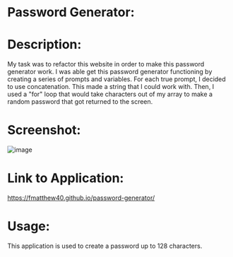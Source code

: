 # Password Generator:

# Description:
My task was to refactor this website in order to make this password generator work. I was able get this password generator functioning by creating a series of prompts and variables.  For each true prompt, I decided to use concatenation.  This made a string that I could work with.  Then, I used a "for" loop that would take characters out of my array to make a random password that got returned to the screen.

# Screenshot:

![image](https://user-images.githubusercontent.com/93060262/142717025-5414b6dc-e953-4f8e-ad8b-ad908e613813.png)


# Link to Application:
https://fmatthew40.github.io/password-generator/

# Usage:  
This application is used to create a password up to 128 characters.  




